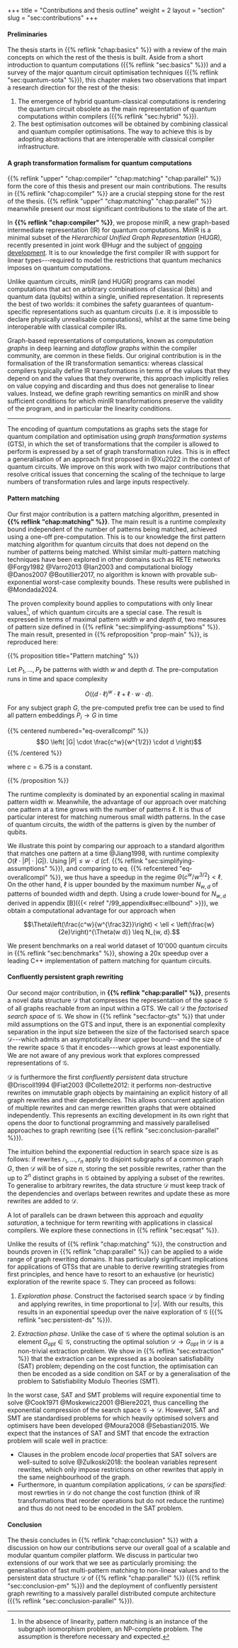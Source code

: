+++
title = "Contributions and thesis outline"
weight = 2
layout = "section"
slug = "sec:contributions"
+++

#### Preliminaries

The thesis starts in {{% reflink "chap:basics" %}} with a review of the main
concepts on which the rest of the thesis is built. Aside from a short
introduction to quantum computations ({{% reflink "sec:basics" %}}) and a survey
of the major quantum circuit optimisation techniques
({{% reflink "sec:quantum-sota" %}}), this chapter makes two observations that
impart a research direction for the rest of the thesis:

1. The emergence of hybrid quantum-classical computations is rendering the
   quantum circuit obsolete as the main representation of quantum computations
   within compilers ({{% reflink "sec:hybrid" %}}).
2. The best optimisation outcomes will be obtained by combining classical and
   quantum compiler optimisations. The way to achieve this is by adopting
   abstractions that are interoperable with classical compiler infrastructure.

#### A graph transformation formalism for quantum computations

{{% reflink "upper" "chap:compiler" "chap:matching" "chap:parallel" %}} form the
core of this thesis and present our main contributions. The results in
{{% reflink "chap:compiler" %}} are a crucial stepping stone for the rest of the
thesis. {{% reflink "upper" "chap:matching" "chap:parallel" %}} meanwhile
present our most significant contributions to the state of the art.

In **{{% reflink "chap:compiler" %}}**, we propose minIR, a new graph-based
intermediate representation (IR) for quantum computations. MinIR is a minimal
subset of the _Hierarchical Unified Graph Representation_ (HUGR), recently
presented in joint work @Hugr and the subject of
[ongoing development](https://github.com/CQCL/hugr). It is to our knowledge the
first compiler IR with support for linear types---required to model the
restrictions that quantum mechanics imposes on quantum computations.

Unlike quantum circuits, minIR (and HUGR) programs can model computations that
act on arbitrary combinations of classical (bits) and quantum data (qubits)
within a single, unified representation. It represents the best of two worlds:
it combines the safety guarantees of quantum-specific representations such as
quantum circuits (i.e. it is impossible to declare physically unrealisable
computations), whilst at the same time being interoperable with classical
compiler IRs.

Graph-based representations of computations, known as _computation graphs_ in
deep learning and _dataflow graphs_ within the compiler community, are common in
these fields. Our original contribution is in the formalisation of the IR
transformation semantics: whereas classical compilers typically define IR
transformations in terms of the values that they depend on and the values that
they overwrite, this approach implicitly relies on value copying and discarding
and thus does not generalise to linear values. Instead, we define graph
rewriting semantics on minIR and show sufficient conditions for which minIR
transformations preserve the validity of the program, and in particular the
linearity conditions.

---

The encoding of quantum computations as graphs sets the stage for quantum
compilation and optimisation using _graph transformation systems_ (GTS), in
which the set of transformations that the compiler is allowed to perform is
expressed by a set of graph transformation rules. This is in effect a
generalisation of an approach first proposed in @Xu2022 in the context of
quantum circuits. We improve on this work with two major contributions that
resolve critical issues that concerning the scaling of the technique to large
numbers of transformation rules and large inputs respectively.

#### Pattern matching

Our first major contribution is a pattern matching algorithm, presented in
**{{% reflink "chap:matching" %}}**. The main result is a runtime complexity
bound independent of the number of patterns being matched, achieved using a
one-off pre-computation. This is to our knowledge the first pattern matching
algorithm for quantum circuits that does not depend on the number of patterns
being matched. Whilst similar multi-pattern matching techniques have been
explored in other domains such as RETE networks @Forgy1982 @Varro2013 @Ian2003
and computational biology @Danos2007 @Boutillier2017, no algorithm is known with
provable sub-exponential worst-case complexity bounds. These results were
published in @Mondada2024.

The proven complexity bound applies to computations with only linear
values[^otherwisehard], of which quantum circuits are a special case. The result
is expressed in terms of maximal pattern _width_ $w$ and _depth_ $d$, two
measures of pattern size defined in
{{% reflink "sec:simplifying-assumptions" %}}. The main result, presented in
{{% refproposition "prop-main" %}}, is reproduced here:

[^otherwisehard]:
    In the absence of linearity, pattern matching is an instance of the subgraph
    isomorphism problem, an NP-complete problem. The assumption is therefore
    necessary and expected.

{{% proposition title="Pattern matching" %}}

Let $P_1, \dots, P_\ell$ be patterns with width $w$ and depth $d$. The
pre-computation runs in time and space complexity

$$O \left( (d\cdot \ell)^w \cdot \ell + \ell \cdot w \cdot d \right).$$

For any subject graph $G$, the pre-computed prefix tree can be used to find all
pattern embeddings $P_i \to G$ in time

{{% centered numbered="eq-overallcompl" %}}
$$O \left( |G| \cdot \frac{c^w}{w^{1/2}} \cdot d \right)$$ {{% /centered %}}

where $c = 6.75$ is a constant.

{{% /proposition %}}

The runtime complexity is dominated by an exponential scaling in maximal pattern
width $w$. Meanwhile, the advantage of our approach over matching one pattern at
a time grows with the number of patterns $\ell$. It is thus of particular
interest for matching numerous small width patterns. In the case of quantum
circuits, the width of the patterns is given by the number of qubits.

We illustrate this point by comparing our approach to a standard algorithm that
matches one pattern at a time @Jiang1998, with runtime complexity
$O(\ell \cdot |P| \cdot |G|)$. Using $|P| \leq w\cdot d$ (cf.
{{% reflink "sec:simplifying-assumptions" %}}), and comparing to eq.
{{% refcentered "eq-overallcompl" %}}, we thus have a speedup in the regime
$\Theta(c^w / w^{3/2}) < \ell$. On the other hand, $\ell$ is upper bounded by
the maximum number $N_{w, d}$ of patterns of bounded width and depth. Using a
crude lower-bound for $N_{w,d}$ derived in appendix
[B]({{< relref "/99_appendix#sec:ellbound" >}}), we obtain a computational
advantage for our approach when

$$\Theta\left(\frac{c^w}{w^{\frac32}}\right) < \ell < \left(\frac{w}{2e}\right)^{\Theta(w d)} \leq N_{w, d}.$$

We present benchmarks on a real world dataset of 10'000 quantum circuits in
{{% reflink "sec:benchmarks" %}}, showing a 20x speedup over a leading C++
implementation of pattern matching for quantum circuits.

#### Confluently persistent graph rewriting

Our second major contribution, in **{{% reflink "chap:parallel" %}}**, presents
a novel data structure $\mathcal{D}$ that compresses the representation of the
space $\mathcal{G}$ of all graphs reachable from an input within a GTS. We call
$\mathcal{D}$ the _factorised search space_ of $\mathcal{G}$. We show in
{{% reflink "sec:factor-gts" %}} that under mild assumptions on the GTS and
input, there is an exponential complexity separation in the input size between
the size of the factorised search space $\mathcal{D}$---which admits an
asymptotically _linear_ upper bound---and the size of the rewrite space
$\mathcal{G}$ that it encodes---which grows at least exponentially. We are not
aware of any previous work that explores compressed representations of
$\mathcal{G}$.

$\mathcal{D}$ is furthermore the first _confluently persistent_ data structure
@Driscoll1994 @Fiat2003 @Collette2012: it performs non-destructive rewrites on
immutable graph objects by maintaining an explicit history of all graph rewrites
and their dependencies. This allows concurrent application of multiple rewrites
and can merge rewritten graphs that were obtained independently. This represents
an exciting development in its own right that opens the door to functional
programming and massively parallelised approaches to graph rewriting (see
{{% reflink "sec:conclusion-parallel" %}}).

The intuition behind the exponential reduction in search space size is as
follows: if rewrites $r_1, \dots, r_n$ apply to disjoint subgraphs of a common
graph $G$, then $\mathcal{D}$ will be of size $n$, storing the set possible
rewrites, rather than the up to $2^n$ distinct graphs in $\mathcal{G}$ obtained
by applying a subset of the rewrites. To generalise to arbitrary rewrites, the
data structure $\mathcal{D}$ must keep track of the dependencies and overlaps
between rewrites and update these as more rewrites are added to $\mathcal{D}$.

A lot of parallels can be drawn between this approach and _equality saturation_,
a technique for term rewriting with applications in classical compilers. We
explore these connections in {{% reflink "sec:eqsat" %}}.

Unlike the results of {{% reflink "chap:matching" %}}, the construction and
bounds proven in {{% reflink "chap:parallel" %}} can be applied to a wide range
of graph rewriting domains. It has particularly significant implications for
applications of GTSs that are unable to derive rewriting strategies from first
principles, and hence have to resort to an exhaustive (or heuristic) exploration
of the rewrite space $\mathcal{G}$. They can proceed as follows:

1. _Exploration phase_. Construct the factorised search space $\mathcal{D}$ by
   finding and applying rewrites, in time proportional to $|\mathcal{D}|$. With
   our results, this results in an exponential speedup over the naive
   exploration of $\mathcal{G}$ ({{% reflink "sec:persistent-ds" %}}).

2. _Extraction phase_. Unlike the case of $\mathcal{G}$ where the optimal
   solution is an element $G_{opt} \in \mathcal{G}$, constructing the optimal
   solution $\mathcal{D} \rightarrow G_{opt}$ in $\mathcal{D}$ is a non-trivial
   extraction problem. We show in {{% reflink "sec:extraction" %}} that the
   extraction can be expressed as a boolean satisfiability (SAT) problem;
   depending on the cost function, the optimisation can then be encoded as a
   side condition on SAT or by a generalisation of the problem to Satisfiability
   Modulo Theories (SMT).

In the worst case, SAT and SMT problems will require exponential time to solve
@Cook1971 @Moskewicz2001 @Biere2021, thus cancelling the exponential compression
of the search space $\mathcal{G} \rightarrow \mathcal{D}$. However, SAT and SMT
are standardised problems for which heavily optimised solvers and optimisers
have been developed @Moura2008 @Sebastiani2015. We expect that the instances of
SAT and SMT that encode the extraction problem will scale well in practice:

- Clauses in the problem encode _local_ properties that SAT solvers are
  well-suited to solve @Zulkoski2018&#x200B;: the boolean variables represent
  rewrites, which only impose restrictions on other rewrites that apply in the
  same neighbourhood of the graph.
- Furthermore, in quantum compilation applications, $\mathcal{D}$ can be
  _sparsified_: most rewrties in $\mathcal{D}$ do not change the cost function
  (think of IR transformations that reorder operations but do not reduce the
  runtime) and thus do not need to be encoded in the SAT problem.

#### Conclusion

The thesis concludes in {{% reflink "chap:conclusion" %}} with a discussion on
how our contributions serve our overall goal of a scalable and modular quantum
compiler platform. We discuss in particular two extensions of our work that we
see as particularly promising: the generalisation of fast multi-pattern matching
to non-linear values and to the persistent data structure $\mathcal{D}$ of
{{% reflink "chap:parallel" %}} ({{% reflink "sec:conclusion-pm" %}}) and the
deployment of confluently persistent graph rewriting to a massively parallel
distributed compute architecture ({{% reflink "sec:conclusion-parallel" %}}).
